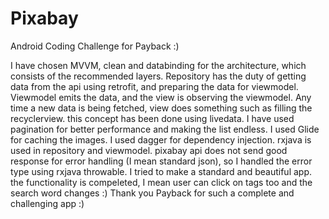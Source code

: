 # Pixabay
Android Coding Challenge for Payback :)

I have chosen MVVM, clean and databinding for the architecture, which consists of the recommended layers.
Repository has the duty of getting data from the api using retrofit, and preparing the data for viewmodel.
Viewmodel emits the data, and the view is observing the viewmodel.
Any time a new data is being fetched, view does something such as filling the recyclerview. this concept has been done using livedata.
I have used pagination for better performance and making the list endless.
I used Glide for caching the images.
I used dagger for dependency injection.
rxjava is used in repository and viewmodel.
pixabay api does not send good response for error handling (I mean standard json), so I handled the error type using rxjava throwable.
I tried to make a standard and beautiful app. the functionality is compeleted, I mean user can click on tags too and the search word changes :)
Thank you Payback for such a complete and challenging app :)
